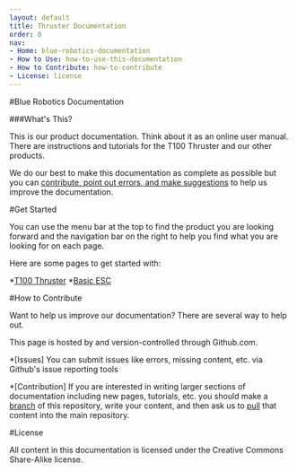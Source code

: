 ```yaml
---
layout: default
title: Thruster Documentation
order: 0
nav:
- Home: blue-robotics-documentation
- How to Use: how-to-use-this-documentation
- How to Contribute: how-to-contribute
- License: license
---
```


#Blue Robotics Documentation

###What's This?

This is our product documentation. Think about it as an online user manual. There are instructions and tutorials for the T100 Thruster and our other products.

We do our best to make this documentation as complete as possible but you can [contribute, point out errors, and make suggestions](#how-to-contribute) to help us improve the documentation.

#Get Started

You can use the menu bar at the top to find the product you are looking forward and the navigation bar on the right to help you find what you are looking for on each page.

Here are some pages to get started with:

*[T100 Thruster](/thrusters/)
*[Basic ESC](/besc/)

#How to Contribute

Want to help us improve our documentation? There are several way to help out.

This page is hosted by and version-controlled through Github.com. 

*[Issues] You can submit issues like errors, missing content, etc. via Github's issue reporting tools

*[Contribution] If you are interested in writing larger sections of documentation including new pages, tutorials, etc. you should make a [branch](#) of this repository, write your content, and then ask us to [pull](#) that content into the main repository.

#License

All content in this documentation is licensed under the Creative Commons Share-Alike license.